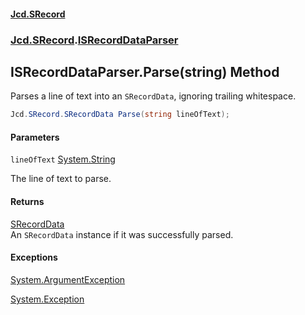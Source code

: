 #### [Jcd.SRecord](index.md 'index')
### [Jcd.SRecord](Jcd.SRecord.md 'Jcd.SRecord').[ISRecordDataParser](Jcd.SRecord.ISRecordDataParser.md 'Jcd.SRecord.ISRecordDataParser')

## ISRecordDataParser.Parse(string) Method

Parses a line of text into an `SRecordData`, ignoring trailing whitespace.

```csharp
Jcd.SRecord.SRecordData Parse(string lineOfText);
```
#### Parameters

<a name='Jcd.SRecord.ISRecordDataParser.Parse(string).lineOfText'></a>

`lineOfText` [System.String](https://docs.microsoft.com/en-us/dotnet/api/System.String 'System.String')

The line of text to parse.

#### Returns
[SRecordData](Jcd.SRecord.SRecordData.md 'Jcd.SRecord.SRecordData')  
An `SRecordData` instance if it was successfully parsed.

#### Exceptions

[System.ArgumentException](https://docs.microsoft.com/en-us/dotnet/api/System.ArgumentException 'System.ArgumentException')

[System.Exception](https://docs.microsoft.com/en-us/dotnet/api/System.Exception 'System.Exception')